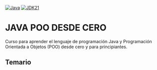 [![Java](https://img.shields.io/badge/Java-ED8B00?style=for-the-badge&logo=java&logoColor=white)](https://www.oracle.com/java/)
[![JDK21](https://img.shields.io/badge/JDK-21+-orange?style=for-the-badge)](https://www.oracle.com/java/technologies/downloads/#java21)

# JAVA POO DESDE CERO

Curso para aprender el lenguaje de programación Java y Programación Orientada a Objetos (POO) desde cero y para principiantes.

## Temario
